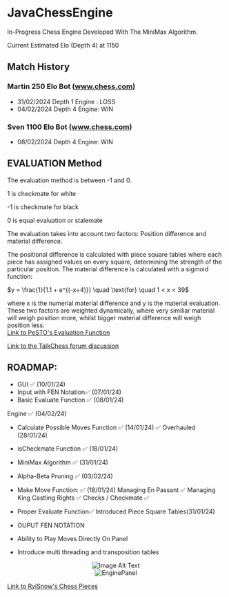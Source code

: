 # JavaChessEngine
In-Progress Chess Engine Developed With The MiniMax Algorithm.

Current Estimated Elo (Depth 4) at 1150
 
## Match History
### Martin 250 Elo Bot (www.chess.com)
- 31/02/2024 Depth 1 Engine : LOSS 
- 04/02/2024 Depth 4 Engine: WIN 
### Sven 1100 Elo Bot (www.chess.com)
- 08/02/2024 Depth 4 Engine: WIN 

## EVALUATION Method  
The evaluation method is between -1 and 0.

1 is checkmate for white

-1 is checkmate for black

0 is equal evaluation or stalemate

The evaluation takes into account two factors:  Position difference and material difference.

The positional difference is calculated with piece square tables where each piece has assigned values on every square, determining the strength of the particular position. The material difference is calculated with a sigmoid function:  

$y = \frac{1}{1.1 + e^{(-x+4)}} \quad \text{for} \quad 1 < x < 39$

where x is the numerial material difference and y is the material evaluation.
These two factors are weighted dynamically, where very similiar material will weigh position more, whilst bigger material difference will weigh position less.  
[Link to PeSTO's Evaluation Function](https://www.chessprogramming.org/PeSTO%27s_Evaluation_Function)

[Link to the TalkChess forum discussion](http://www.talkchess.com/forum3/viewtopic.php?f=2&t=68311&start=19#)



## ROADMAP:
- GUI ✅ (10/01/24) 
- Input with FEN Notation✅ (07/01/24)
- Basic Evaluate Function ✅ (08/01/24)
  
Engine ✅ (04/02/24)
- Calculate Possible Moves Function ✅ (14/01/24) ✅  Overhauled (28/01/24)
- isCheckmate Function ✅ (18/01/24)
- MiniMax Algorithm ✅ (31/01/24)
- Alpha-Beta Pruning ✅ (03/02/24)


- Make Move Function: ✅ (18/01/24)
  Managing En Passant ✅
  Managing King Castling Rights ✅
  Checks / Checkmate ✅
- Proper Evaluate Function✅ Introduced Piece Square Tables(31/01/24)
- OUPUT FEN NOTATION
- Ability to Play Moves Directly On Panel

- Introduce multi threading and transposition tables



<div align="center">
  <img src="https://github.com/SamChenYu/JavaChessEngine/assets/150127006/f254d4b6-aa5b-4a99-8ab3-1cf218cc59eb" alt="Image Alt Text">
</div>



<div style="text-align:center;">
    <img src="https://github.com/SamChenYu/JavaChessEngine/assets/150127006/636edca8-6500-4606-a54a-9750253df657" alt="EnginePanel">
</div>

[Link to RyiSnow's Chess Pieces](https://ryisnow.itch.io/pixel-art-chess-piece-images)
